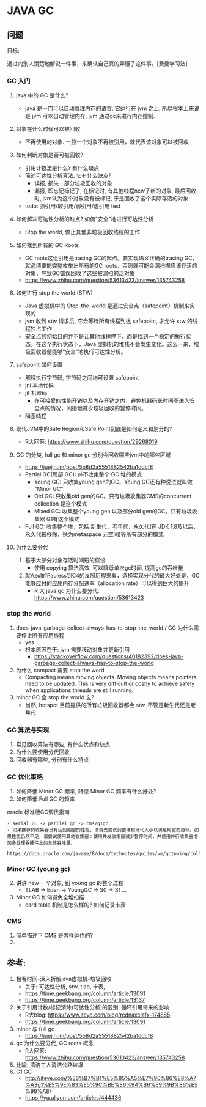 # JAVA GC

## 问题

目标:

通过向别人清楚地解说一件事，来确认自己真的弄懂了这件事。[费曼学习法]

### GC 入门

1. java 中的 GC 是什么? 
	- java 是一门可以自动管理内存的语言, 它运行在 jvm 之上, 所以根本上来说是 jvm 可以自动管理内存, jvm 通过gc来进行内存控制. 
2. 对象在什么时候可以被回收
	- 不再使用的对象. 一般一个对象不再被引用，就代表该对象可以被回收
3. 如何判断对象是否可被回收?
	- 引用计数法是什么? 有什么缺点
	- 简述可达性分析算法, 它有什么缺点?
		- 误报, 损失一部分垃圾回收的对象
		- 漏报, 即忘记标记了, 在标记时, 有其他线程new了新的对象, 最后回收时, jvm认为这个对象没有被标记, 于是回收了这个实际存活的对象
	- todo: 强引用/软引用/弱引用/虚引用 test
4. 如何解决可达性分析的缺点? 如何"安全"地进行可达性分析
	- Stop the world, 停止其他非垃圾回收线程的工作

4. 如何找到所有的 GC Roots
	- GC roots这组引用是tracing GC的起点。要实现语义正确的tracing GC，就必须要能完整枚举出所有的GC roots，否则就可能会漏扫描应该存活的对象，导致GC错误回收了这些被漏扫的活对象
	- https://www.zhihu.com/question/53613423/answer/135743258

5. 如何进行 stop the world (STW)
	- Java 虚拟机中的 Stop-the-world 是通过安全点（safepoint）机制来实现的
	- jvm 收到 stw 请求后, 它会等待所有线程到达 safepoint, 才允许 stw 的线程独占工作
	- 安全点的初始目的并不是让其他线程停下，而是找到一个稳定的执行状态。在这个执行状态下，Java 虚拟机的堆栈不会发生变化。这么一来，垃圾回收器便能够“安全”地执行可达性分析。
6. safepoint 如何设置
	- 解释执行字节码, 字节码之间均可设置 safepoint
	- jni 本地代码
	- jit 机器码
		- 在可接受的性能开销以及内存开销之内，避免机器码长时间不进入安全点的情况，间接地减少垃圾回收的暂停时间。
	- 阻塞线程
7. 现代JVM中的Safe Region和Safe Point到底是如何定义和划分的?
	- R大回答: https://www.zhihu.com/question/29268019

8. GC 的分类, full gc 和 minor gc 分别会回收哪些jvm中的哪些区域
	- https://juejin.im/post/5b8d2a5551882542ba1ddcf8
	- Partial GC(局部 GC): 并不收集整个 GC 堆的模式
		- Young GC: 只收集young gen的GC，Young GC还有种说法就叫做 "Minor GC"
		- Old GC: 只收集old gen的GC。只有垃圾收集器CMS的concurrent collection 是这个模式
		- Mixed GC: 收集整个young gen 以及部分old gen的GC。只有垃圾收集器 G1有这个模式
	- Full GC: 收集整个堆，包括 新生代，老年代，永久代(在 JDK 1.8及以后，永久代被移除，换为metaspace 元空间)等所有部分的模式
8. 为什么要分代
	1. 基于大部分对象存活时间短的假设
		- 使用 copying 算法高效, 可以降低单次gc时间, 提高gc的吞吐量
	2. 就Azul的Pauless到C4的发展历程来看，选择实现分代的最大好处是，GC能够应付的应用内存分配速率（allocation rate）可以得到巨大的提升
		- R 大 java gc 为什么要分代: https://www.zhihu.com/question/53613423

### stop the world

1. does-java-garbage-collect-always-has-to-stop-the-world / GC 为什么需要停止所有应用线程
	- yes
	- 根本原因在于: jvm 需要移动对象并更新引用
		- https://stackoverflow.com/questions/40182392/does-java-garbage-collect-always-has-to-stop-the-world
2. 为什么 compact 需要 stop the word
	- Compacting means moving objects. Moving objects means pointers need to be updated. This is very difficult or costly to achieve safely when applications threads are still running.
3. minor GC 会 stop the world 么?
	- 当然, hotspot 目前提供的所有垃圾回收器都会 stw, 不管是新生代还是老年代



### GC 算法与实现

1. 常见回收算法有哪些, 有什么优点和缺点
2. 为什么要使用分代回收
3. 回收器有哪些, 分别有什么特点

### GC 优化策略

1. 如何降低 Minor GC 频率, 降低 Minor GC 频率有什么好处?
2. 如何降低 Full GC 的频率

oracle 标准版GC调优指南

	- serial GC -> parllel gc -> cms/g1gc
	- 如果推荐的收集器没有达到期望的性能，请首先尝试调整堆和分代大小以满足期望的目标。如果性能仍然不足，请尝试使用其他收集器：使用并发收集器减少暂停时间，并使用并行收集器增加多处理器硬件上的总体吞吐量。
		- https://docs.oracle.com/javase/8/docs/technotes/guides/vm/gctuning/collectors.html#sthref27


### Minor GC (young gc)



2. 讲讲 new 一个对象, 到 young gc 的整个过程
	- TLAB -> Eden -> YoungGC -> S0 -> S1 ...
3. Minor GC 如何避免全堆扫描
	- card table 机制是怎么样的? 如何记录卡表



### CMS

1. 简单描述下 CMS 是怎样运作的?
2. 



## 参考:

1. 极客时间-深入拆解java虚拟机-垃圾回收
	- 关于: 可达性分析, stw, tlab, 卡表, 
	- https://time.geekbang.org/column/article/13091
	- https://time.geekbang.org/column/article/13137
2. 关于引用计数/标记清除(可达性分析)的区别, 循环引用带来的影响
	- R大blog: https://www.iteye.com/blog/rednaxelafx-174865
	- https://time.geekbang.org/column/article/13091
3. minor 与 full gc 
	- https://juejin.im/post/5b8d2a5551882542ba1ddcf8
4. gc 为什么要分代, GC roots 概念
	- R大回答: https://www.zhihu.com/question/53613423/answer/135743258
5. 比喻: 清洁工人清洁公路垃圾
6. G1 GC
	- http://ifeve.com/%E6%B7%B1%E5%85%A5%E7%90%86%E8%A7%A3g1%E5%9E%83%E5%9C%BE%E6%94%B6%E9%9B%86%E5%99%A8/
	- https://yq.aliyun.com/articles/444436



